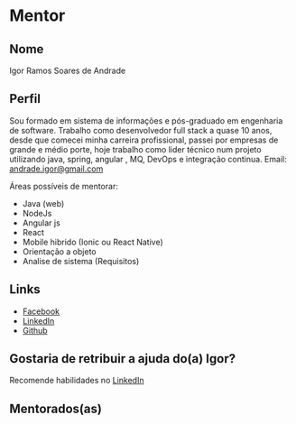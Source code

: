 # Mentor

## Nome

Igor Ramos Soares de Andrade

## Perfil

Sou formado em sistema de informações e pós-graduado em engenharia de software. Trabalho como desenvolvedor full stack a quase 10 anos, desde que comecei minha carreira profissional, passei por empresas de grande e médio porte, hoje trabalho como lider técnico num projeto utilizando java, spring, angular , MQ, DevOps e integração continua.
Email: andrade.igor@gmail.com

 Áreas possíveis de mentorar:

* Java (web)
* NodeJs
* Angular js
* React 
* Mobile hibrido (Ionic ou React Native)
* Orientação a objeto
* Analise de sistema (Requisitos)


## Links

* [Facebook](https://www.facebook.com/igor.andrade.75)
* [LinkedIn](https://www.linkedin.com/in/andradeigor/)
* [Github](https://github.com/IgorAndrade)

## Gostaria de retribuir a ajuda do(a) Igor?

Recomende habilidades no [LinkedIn](https://www.linkedin.com/in/andradeigor/) 

## Mentorados(as)


```
